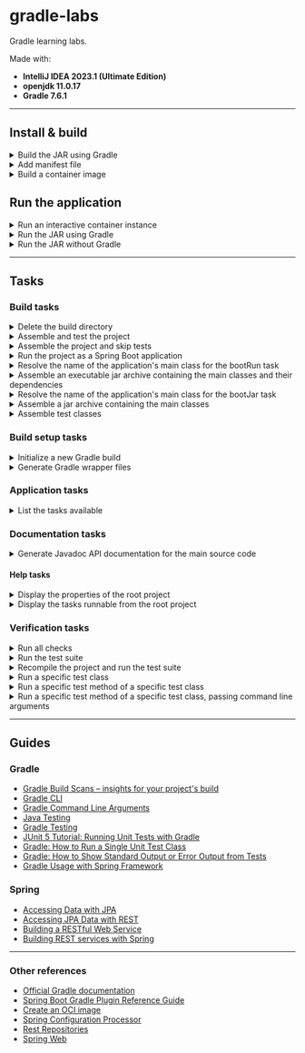 # gradle-labs

Gradle learning labs.

Made with:
- **IntelliJ IDEA 2023.1 (Ultimate Edition)**
- **openjdk 11.0.17**
- **Gradle 7.6.1**


---


## Install & build


<details>
<summary>Build the JAR using Gradle</summary>

```shell
./gradlew clean build
```

```shell
./gradlew clean build -x test
```

```shell
./gradlew clean build testClasses -x test
```

</details>


<details>
<summary>Add manifest file</summary>

```shell
jar -cmvf \
  ./build/tmp/jar/MANIFEST.MF \
  ./build/libs/gradle-labs-0.0.1-SNAPSHOT.jar \
  ./build/classes/java/main/org/squidmin/gradlelabs/GradleLabsApplication.class
```

</details>


<details>
<summary>Build a container image</summary>

```shell
docker build \
  --build-arg GCP_PROJECT_ID=PROJECT_ID \
  -t gradle-labs .
```

Example:

```shell
docker build -t \
  --build-arg GCP_PROJECT_ID=lofty-root-305785 \
  gradle-labs .
```

</details>



## Run the application

<details>
<summary>Run an interactive container instance</summary>

```shell
docker run \
  --rm -it \
  -e GOOGLE_APPLICATION_CREDENTIALS=$GOOGLE_APPLICATION_CREDENTIALS \
  -v $HOME/.config/gcloud:/root/.config/gcloud \
  -v $HOME/.m2:/root/.m2 \
  gradle-labs
```

</details>


<details>
<summary>Run the JAR using Gradle</summary>

Run the following commands either:
- from the `ENTRYPOINT` in the `Dockerfile`, or
- at the terminal prompt in an interactive container instance.

Use `-P=args` to set Gradle project properties.

```shell
./gradlew cmdLineJavaExec -Pargs="ARG_1 ARG_2 [...] ARG_N"
```

**Replace the following**:
- `ARG_1 ARG_2 [...] ARG_N`: the values of the arguments expected by the application's `main` method.

Example:

```shell
./gradlew cmdLineJavaExec -Pargs="lorem ipsum dolor"
```

</details>


<details>
<summary>Run the JAR without Gradle</summary>


### `exec java` command

```shell
exec java -jar \
  -Dspring.profiles.active=local \
  -DGOOGLE_APPLICATION_CREDENTIALS=$GOOGLE_APPLICATION_CREDENTIALS \
  ./build/libs/spring-rest-labs-0.0.1-SNAPSHOT.jar
```


### `java` command

Set system properties using `-Darg`, where `arg` is the argument name.

Pass additional arguments to the application's `main` method by placing them after the name of the `jar`.

```shell
java -Dkey_1=ARG_A -Dkey_2=ARG_B [...] -Dkey_n=ARG_N -jar gradle-labs-0.0.1-SNAPSHOT.jar [ ARG_1 ARG_2 [...] ARG_N ]
```

**Replace the following**:
- `-Dkey_1=ARG_A -Dkey_2=ARG_B [...] -Dkey_n=ARG_N`: the system property keys and values.
- `ARG_1 ARG_2 [...] ARG_N`: the main method arguments.

Example:

```shell
java -Dfirst=val_a -Dsecond=val_b -Dspring.profiles.active=local -jar \
  gradle-labs-0.0.1-SNAPSHOT.jar arg_1 arg_2 arg_3
```


</details>


---

## Tasks


### Build tasks

<details>
<summary>Delete the build directory</summary>

```shell
./gradlew clean
```

</details>


<details>
<summary>Assemble and test the project</summary>

```shell
./gradlew build
```

</details>


<details>
<summary>Assemble the project and skip tests</summary>

```shell
./gradlew build -x test
```

or

```shell
./gradlew build testClasses -x test
```

</details>


<details>
<summary>Run the project as a Spring Boot application</summary>

```shell
./gradlew bootRun
```

</details>


<details>
<summary>Resolve the name of the application's main class for the bootRun task</summary>

```shell
./gradlew bootRunMainClassName
```

</details>


<details>
<summary>Assemble an executable jar archive containing the main classes and their dependencies</summary>

```shell
./gradlew bootJar
```

</details>


<details>
<summary>Resolve the name of the application's main class for the bootJar task</summary>

```shell
./gradlew bootJarMainClassName
```

</details>


<details>
<summary>Assemble a jar archive containing the main classes</summary>

```shell
./gradlew jar
```

</details>


<details>
<summary>Assemble test classes</summary>

```shell
./gradlew testClasses
```

</details>


### Build setup tasks

<details>
<summary>Initialize a new Gradle build</summary>

```shell
./gradlew init
```

</details>


<details>
<summary>Generate Gradle wrapper files</summary>

```shell
./gradlew wrapper
```

</details>


### Application tasks

<details>
<summary>List the tasks available</summary>

```shell
./gradlew tasks
```

</details>


### Documentation tasks

<details>
<summary>Generate Javadoc API documentation for the main source code</summary>

```shell
./gradlew javadoc
```

</details>


#### Help tasks

<details>
<summary>Display the properties of the root project</summary>

```shell
./gradlew properties
```

</details>


<details>
<summary>Display the tasks runnable from the root project</summary>

```shell
./gradlew tasks
```

Pass the option `--all` to see the tasks in more detail:

```shell
./gradlew tasks --all
```

To see more detail about a task, run:

```shell
./gradlew help --task TASK
```

**Replace the following**:
- `TASK`: the name of the task.

</details>


### Verification tasks

<details>
<summary>Run all checks</summary>

```shell
./gradlew check
```

</details>


<details>
<summary>Run the test suite</summary>

```shell
./gradlew test
```

</details>


<details>
<summary>Recompile the project and run the test suite</summary>

```shell
./gradlew clean test
```

</details>


<details>
<summary>Run a specific test class</summary>

```shell
./gradlew test --tests TestClassName
```

</details>


<details>
<summary>Run a specific test method of a specific test class</summary>

```shell
./gradlew clean test --tests TestClassName.methodName
```

</details>


<details>
<summary>Run a specific test method of a specific test class, passing command line arguments</summary>

```shell
./gradlew clean test -Darg_1=example --tests CliArgumentsExampleTest.basicExample
```

</details>


---


## Guides


### Gradle

* [Gradle Build Scans – insights for your project's build](https://scans.gradle.com#gradle)
* [Gradle CLI](https://docs.gradle.org/current/userguide/command_line_interface.html)
* [Gradle Command Line Arguments](https://www.baeldung.com/gradle-command-line-arguments)
* [Java Testing](https://docs.gradle.org/current/userguide/java_testing.html)
* [Gradle Testing](https://www.tutorialspoint.com/gradle/gradle_testing.htm)
* [JUnit 5 Tutorial: Running Unit Tests with Gradle](https://www.petrikainulainen.net/programming/testing/junit-5-tutorial-running-unit-tests-with-gradle/)
* [Gradle: How to Run a Single Unit Test Class](https://mkyong.com/gradle/gradle-how-to-run-a-single-unit-test-class/)
* [Gradle: How to Show Standard Output or Error Output from Tests](https://blog.mrhaki.com/2014/10/gradle-goodness-show-standard-out-or.html)
* [Gradle Usage with Spring Framework](https://spring.io/guides/gs/gradle/#scratch)


### Spring

* [Accessing Data with JPA](https://spring.io/guides/gs/accessing-data-jpa/)
* [Accessing JPA Data with REST](https://spring.io/guides/gs/accessing-data-rest/)
* [Building a RESTful Web Service](https://spring.io/guides/gs/rest-service/)
* [Building REST services with Spring](https://spring.io/guides/tutorials/rest/)


---


### Other references

* [Official Gradle documentation](https://docs.gradle.org)
* [Spring Boot Gradle Plugin Reference Guide](https://docs.spring.io/spring-boot/docs/2.7.10/gradle-plugin/reference/html/)
* [Create an OCI image](https://docs.spring.io/spring-boot/docs/2.7.10/gradle-plugin/reference/html/#build-image)
* [Spring Configuration Processor](https://docs.spring.io/spring-boot/docs/2.7.10/reference/htmlsingle/#appendix.configuration-metadata.annotation-processor)
* [Rest Repositories](https://docs.spring.io/spring-boot/docs/2.7.10/reference/htmlsingle/#howto.data-access.exposing-spring-data-repositories-as-rest)
* [Spring Web](https://docs.spring.io/spring-boot/docs/2.7.10/reference/htmlsingle/#web)

